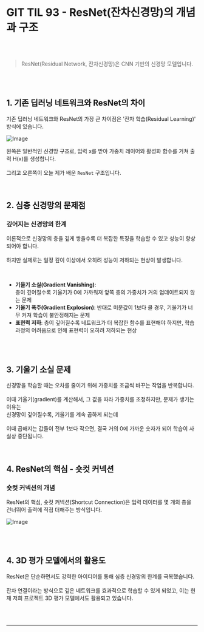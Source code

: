 # GIT TIL 93 - ResNet(잔차신경망)의 개념과 구조

<br><br>


>ResNet(Residual Network, 잔차신경망)은 CNN 기반의 신경망 모델입니다.

<br><br>

## 1. 기존 딥러닝 네트워크와 ResNet의 차이

기존 딥러닝 네트워크와 ResNet의 가장 큰 차이점은 '잔차 학습(Residual Learning)' 방식에 있습니다.

![Image](https://github.com/user-attachments/assets/4dc60cef-feeb-4148-a7bc-1994b340ab31)

왼쪽은 일반적인 신경망 구조로, 입력 x를 받아 가중치 레이어와 활성화 함수를 거쳐 출력 H(x)를 생성합니다. <br><br>
그리고 오른쪽이 오늘 제가 배운 `ResNet` 구조입니다.


<br>

## 2. 심층 신경망의 문제점

### 깊어지는 신경망의 한계

이론적으로 신경망의 층을 깊게 쌓을수록 더 복잡한 특징을 학습할 수 있고 성능이 향상되어야 합니다.<br><br> 하지만 실제로는 일정 깊이 이상에서 오히려 성능이 저하되는 현상이 발생합니다.

<br>

- **기울기 소실(Gradient Vanishing)**: <br> 
 층이 깊어질수록 기울기가 0에 가까워져 앞쪽 층의 가중치가 거의 업데이트되지 않는 문제
- **기울기 폭주(Gradient Explosion)**: 반대로 미분값이 1보다 클 경우, 기울기가 너무 커져 학습이 불안정해지는 문제
- **표현력 저하**: 층이 깊어질수록 네트워크가 더 복잡한 함수를 표현해야 하지만, 학습 과정의 어려움으로 인해 표현력이 오히려 저하되는 현상

<br><br>

## 3. 기울기 소실 문제

신경망을 학습할 때는 오차를 줄이기 위해 가중치를 조금씩 바꾸는 작업을 반복합니다.<br><br>
이때 기울기(gradient)를 계산해서, 그 값을 따라 가중치를 조정하지만, 문제가 생기는 이유는 <br>
신경망이 깊어질수록, 기울기를 계속 곱하게 되는데<br><br>
이때 곱해지는 값들이 전부 1보다 작으면, 결국 거의 0에 가까운 숫자가 되어 학습이 사실상 중단됩니다.


<br>

## 4. ResNet의 핵심 - 숏컷 커넥션

### 숏컷 커넥션의 개념

ResNet의 핵심, 숏컷 커넥션(Shortcut Connection)은 입력 데이터를 몇 개의 층을 건너뛰어 출력에 직접 더해주는 방식입니다.

![Image](https://github.com/user-attachments/assets/52f1fe3e-47f7-4ff4-af83-727f1e4310d7)


<br><br>

## 4. 3D 평가 모델에서의 활용도

ResNet은 단순하면서도 강력한 아이디어를 통해 심층 신경망의 한계를 극복했습니다.<br><br> 잔차 연결이라는 방식으로 깊은 네트워크를 효과적으로 학습할 수 있게 되었고, 이는 현재 저희 프로젝트 3D 평가 모델에서도 활용되고 있습니다.

<br><br>

---

<br><br>
